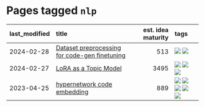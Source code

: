 # Pages tagged `nlp`

|last_modified|title|est. idea maturity|tags
|:---|:---|---:|:---|
|2024-02-28|[Dataset preprocessing for code-gen finetuning](../codegen_preprocessing.md)|513|[![](https://img.shields.io/badge/tag-experimental-7c795e)](../tags/experimental.md) [![](https://img.shields.io/badge/tag-nlp-1dc0d1)](../tags/nlp.md)|
|2024-02-27|[LoRA as a Topic Model](../lora_lda.md)|3495|[![](https://img.shields.io/badge/tag-experimental-7c795e)](../tags/experimental.md) [![](https://img.shields.io/badge/tag-finetuning-6a13a1)](../tags/finetuning.md) [![](https://img.shields.io/badge/tag-nlp-1dc0d1)](../tags/nlp.md)|
|2023-04-25|[hypernetwork code embedding](../hypernetwork_embedding_for_code.md)|889|[![](https://img.shields.io/badge/tag-embeddings-e127da)](../tags/embeddings.md) [![](https://img.shields.io/badge/tag-llm-96bcc)](../tags/llm.md) [![](https://img.shields.io/badge/tag-machinelearning-c9145c)](../tags/machinelearning.md) [![](https://img.shields.io/badge/tag-models-7ffa70)](../tags/models.md) [![](https://img.shields.io/badge/tag-nlp-1dc0d1)](../tags/nlp.md)|